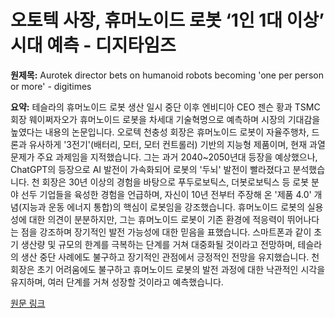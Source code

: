 # 오토텍 사장, 휴머노이드 로봇 ‘1인 1대 이상’ 시대 예측 - 디지타임즈

**원제목:** Aurotek director bets on humanoid robots becoming 'one per person or more' - digitimes

**요약:** 테슬라의 휴머노이드 로봇 생산 일시 중단 이후 엔비디아 CEO 젠슨 황과 TSMC 회장 웨이쩌자오가 휴머노이드 로봇을 차세대 기술혁명으로 예측하며 시장의 기대감을 높였다는 내용의 논문입니다. 오로텍 천충성 회장은 휴머노이드 로봇이 자율주행차, 드론과 유사하게 '3전기'(배터리, 모터, 모터 컨트롤러) 기반의 지능형 제품이며, 현재 과열 문제가 주요 과제임을 지적했습니다.  그는 과거 2040~2050년대 등장을 예상했으나, ChatGPT의 등장으로 AI 발전이 가속화되어 로봇의 '두뇌' 발전이 빨라졌다고 분석했습니다.  천 회장은 30년 이상의 경험을 바탕으로  푸두로보틱스, 더봇로보틱스 등 로봇 분야 선두 기업들을 육성한 경험을 언급하며,  자신이 10년 전부터 주장해 온 '제품 4.0' 개념(지능과 운동 에너지 통합)의 핵심이 로봇임을 강조했습니다.  휴머노이드 로봇의 실용성에 대한 의견이 분분하지만, 그는 휴머노이드 로봇이 기존 환경에 적응력이 뛰어나다는 점을 강조하며  장기적인 발전 가능성에 대한 믿음을 표했습니다.  스마트폰과 같이 초기 생산량 및 규모의 한계를 극복하는 단계를 거쳐 대중화될 것이라고 전망하며, 테슬라의 생산 중단 사례에도 불구하고 장기적인 관점에서 긍정적인 전망을 유지했습니다.  천 회장은 초기 어려움에도 불구하고 휴머노이드 로봇의 발전 과정에 대한 낙관적인 시각을 유지하며, 여러 단계를 거쳐 성장할 것이라고 예측했습니다.

[원문 링크](https://www.digitimes.com/news/a20250721PD217/humanoid-robot-robotics-production-tesla.html)
